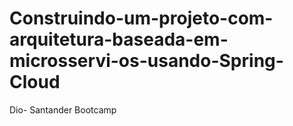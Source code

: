 # Construindo-um-projeto-com-arquitetura-baseada-em-microsservi-os-usando-Spring-Cloud
Dio- Santander Bootcamp
